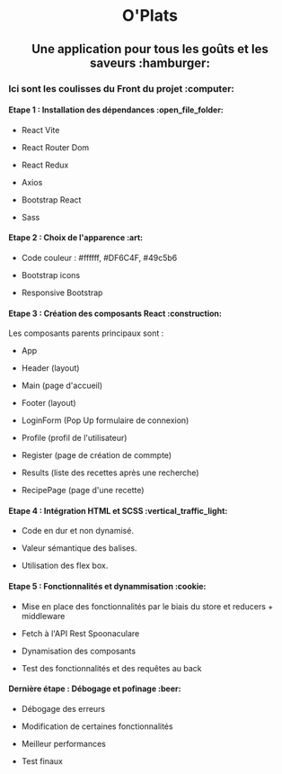 <h1 align="center">O'Plats</h1>
<h2 align="center">Une application pour tous les goûts et les saveurs :hamburger:</h2>

<h3>Ici sont les coulisses du Front du projet :computer:</h3>



<h4>Etape 1 : Installation des dépendances :open_file_folder:</h4>

- React Vite

- React Router Dom

- React Redux

- Axios

- Bootstrap React

- Sass

<h4>Etape 2 : Choix de l'apparence :art:</h4>

- Code couleur :  #ffffff, #DF6C4F, #49c5b6

- Bootstrap icons

- Responsive Bootstrap

<h4>Etape 3 : Création des composants React :construction:</h4>
Les composants parents principaux sont :

- App

- Header (layout)

- Main (page d'accueil)

- Footer (layout)

- LoginForm (Pop Up formulaire de connexion)

- Profile (profil de l'utilisateur)

- Register (page de création de commpte)

- Results (liste des recettes après une recherche)

- RecipePage (page d'une recette)

<h4>Etape 4 : Intégration HTML et SCSS :vertical_traffic_light:</h4>

- Code en dur et non dynamisé.

- Valeur sémantique des balises.

- Utilisation des flex box.

<h4>Etape 5 : Fonctionnalités et dynammisation :cookie:</h4>

- Mise en place des fonctionnalités par le biais du store et reducers + middleware

- Fetch à l'API Rest Spoonaculare

- Dynamisation des composants

- Test des fonctionnalités et des requêtes au back

<h4>Dernière étape : Débogage et pofinage :beer:</h4>

- Débogage des erreurs

- Modification de certaines fonctionnalités

- Meilleur performances

- Test finaux